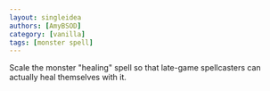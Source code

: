 ```yaml
---
layout: singleidea
authors: [AmyBSOD]
category: [vanilla]
tags: [monster spell]
---
```

Scale the monster "healing" spell so that late-game spellcasters can actually heal themselves with it.
